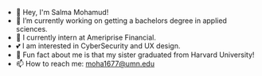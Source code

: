 - 👋 Hey, I'm Salma Mohamud!
- 🔭 I’m currently working on getting a bachelors degree in applied sciences.
- 🌱 I currently intern at Ameriprise Financial.
- 💕 I am interested in CyberSecurity and UX design. 
- 👯 Fun fact about me is that my sister graduated from Harvard University!
- 📫 How to reach me: moha1677@umn.edu
